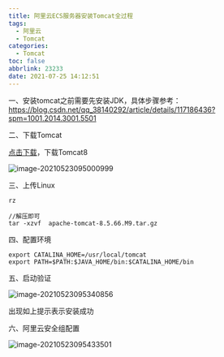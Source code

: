 ```yaml
---
title: 阿里云ECS服务器安装Tomcat全过程
tags:
  - 阿里云
  - Tomcat
categories:
  - Tomcat
toc: false
abbrlink: 23233
date: 2021-07-25 14:12:51
---
```


一、安装tomcat之前需要先安装JDK，具体步骤参考：https://blog.csdn.net/qq_38140292/article/details/117186436?spm=1001.2014.3001.5501

<!--more-->

二、下载Tomcat

[点击下载](http://tomcat.apache.org/download-90.cgi)，下载Tomcat8

![image-20210523095000999](https://cdn.jsdelivr.net/gh/liuhuanhuan963019/blogPicture/md_photos/%E9%98%BF%E9%87%8C%E4%BA%91ECS%E6%9C%8D%E5%8A%A1%E5%99%A8%E5%AE%89%E8%A3%85Tomcat1.png)

三、上传Linux

```shell
rz
```

```shell
//解压即可
tar -xzvf  apache-tomcat-8.5.66.M9.tar.gz
```

四、配置环境

```shell
export CATALINA_HOME=/usr/local/tomcat                   
export PATH=$PATH:$JAVA_HOME/bin:$CATALINA_HOME/bin
```

五、启动验证

![image-20210523095340856](https://cdn.jsdelivr.net/gh/liuhuanhuan963019/blogPicture/md_photos/%E9%98%BF%E9%87%8C%E4%BA%91%E6%9C%8D%E5%8A%A1%E5%99%A8%E5%AE%89%E8%A3%85tomcat2.png)

出现如上提示表示安装成功

六、阿里云安全组配置

![image-20210523095433501](https://cdn.jsdelivr.net/gh/liuhuanhuan963019/blogPicture/md_photos/%E9%98%BF%E9%87%8C%E4%BA%91%E6%9C%8D%E5%8A%A1%E5%99%A8%E5%AE%89%E8%A3%85tomcat3.png)



